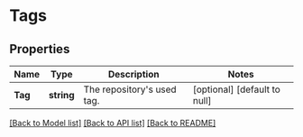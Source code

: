 # Tags

## Properties
Name | Type | Description | Notes
------------ | ------------- | ------------- | -------------
**Tag** | **string** | The repository&#x27;s used tag. | [optional] [default to null]

[[Back to Model list]](../README.md#documentation-for-models) [[Back to API list]](../README.md#documentation-for-api-endpoints) [[Back to README]](../README.md)

